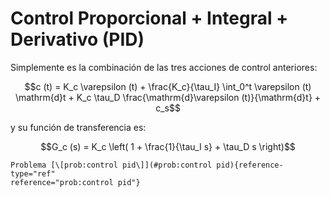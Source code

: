 # Control Proporcional + Integral + Derivativo (PID)

Simplemente es la combinación de las tres acciones de control
anteriores:

$$c (t) = K_c \varepsilon (t) + \frac{K_c}{\tau_I}  \int_0^t \varepsilon (t)
   \mathrm{d}t + K_c \tau_D  \frac{\mathrm{d}\varepsilon (t)}{\mathrm{d}t} + c_s$$
   
y su función de transferencia es:

$$G_c (s) = K_c  \left( 1 + \frac{1}{\tau_I s} + \tau_D s \right)$$

```{tip}
Problema [\[prob:control pid\]](#prob:control pid){reference-type="ref"
reference="prob:control pid"}
```

